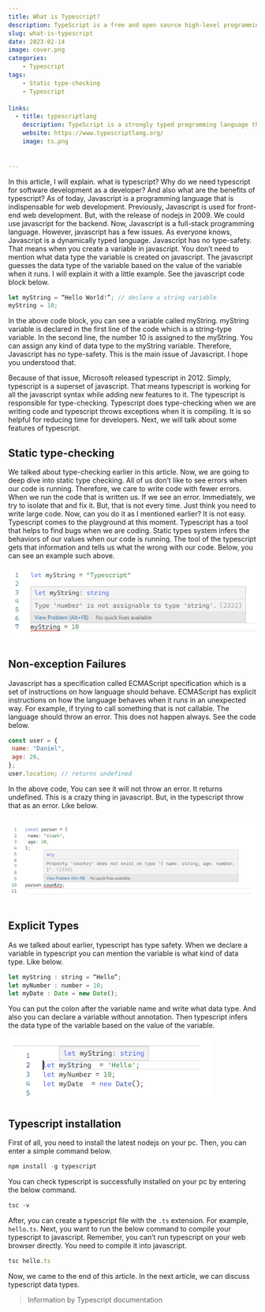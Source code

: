 ```yaml
---
title: What is Typescript?
description: TypeScript is a free and open source high-level programming language developed and maintained by Microsoft.
slug: what-is-typescript
date: 2023-02-14
image: cover.png
categories:
    - Typescript
tags:
    - Static type-checking
    - Typescript

links:
  - title: typescriptlang
    description: TypeScript is a strongly typed programming language that builds on JavaScript, giving you better tooling at any scale.
    website: https://www.typescriptlang.org/
    image: ts.png

    
---
```


In this article, I will explain. what is typescript? Why do we need typescript for software development as a developer? And also what are the benefits of typescript? As of today, Javascript is a programming language that is indispensable for web development. Previously, Javascript is used for front-end web development. But, with the release of nodejs in 2009. We could use javascript for the backend. Now, Javascript is a full-stack programming language. However, javascript has a few issues. As everyone knows, Javascript is a dynamically typed language. Javascript has no type-safety. That means when you create a variable in javascript. You don’t need to mention what data type the variable is created on javascript. The javascript guesses the data type of the variable based on the value of the variable when it runs. I will explain it with a little example. See the javascript code block below.

```javascript
let myString = “Hello World!”; // declare a string variable
myString = 10;
```
In the above code block, you can see a variable called myString. myString variable is declared in the first line of the code which is a string-type variable. In the second line, the number 10 is assigned to the myString. You can assign any kind of data type to the myString variable. Therefore, Javascript has no type-safety. This is the main issue of Javascript. I hope you understood that.

Because of that issue, Microsoft released typescript in 2012. Simply, typescript is a superset of javascript. That means typescript is working for all the javascript syntax while adding new features to it. The typescript is responsible for type-checking. Typescript does type-checking when we are writing code and typescript throws exceptions when it is compiling. It is so helpful for reducing time for developers. Next, we will talk about some features of typescript.

## Static type-checking

We talked about type-checking earlier in this article. Now, we are going to deep dive into static type checking. All of us don’t like to see errors when our code is running. Therefore, we care to write code with fewer errors. When we run the code that is written us. If we see an error. Immediately, we try to isolate that and fix it. But, that is not every time. Just think you need to write large code. Now, can you do it as I mentioned earlier? It is not easy. Typescript comes to the playground at this moment. Typescript has a tool that helps to find bugs when we are coding. Static types system infers the behaviors of our values when our code is running. The tool of the typescript gets that information and tells us what the wrong with our code. Below, you can see an example such above.

![Static type-checking](01.png)

## Non-exception Failures

Javascript has a specification called ECMAScript specification which is a set of instructions on how language should behave. ECMAScript has explicit instructions on how the language behaves when it runs in an unexpected way. For example, if trying to call something that is not callable. The language should throw an error. This does not happen always. See the code below.

```javascript
const user = {
 name: "Daniel",
 age: 26,
};
user.location; // returns undefined
```
In the above code, You can see it will not throw an error. It returns undefined. This is a crazy thing in javascript. But, in the typescript throw that as an error. Like below.

![Non-exception Failures](02.png)

## Explicit Types

As we talked about earlier, typescript has type safety. When we declare a variable in typescript you can mention the variable is what kind of data type. Like below.

```javascript
let myString : string = “Hello”;
let myNumber : number = 10;
let myDate : Date = new Date();
```

You can put the colon after the variable name and write what data type. And also you can declare a variable without annotation. Then typescript infers the data type of the variable based on the value of the variable.

![Explicit Types](03.png)

## Typescript installation

First of all, you need to install the latest nodejs on your pc. Then, you can enter a simple command below.

```javascript
npm install -g typescript
```

You can check typescript is successfully installed on your pc by entering the below command.

```javascript
tsc -v 
```

After, you can create a typescript file with the `.ts` extension. For example, `hello.ts`. Next, you want to run the below command to compile your typescript to javascript. Remember, you can’t run typescript on your web browser directly. You need to compile it into javascript.

```javascript
tsc hello.ts
```
Now, we came to the end of this article. In the next article, we can discuss typescript data types.

> Information by Typescript documentation